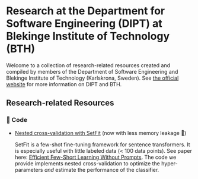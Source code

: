 # Research at the Department for Software Engineering (DIPT) at Blekinge Institute of Technology (BTH) 

Welcome to a collection of research-related resources created and compiled by members of the Department of Software Engineering and Blekinge Institute of Technology (Karlskrona, Sweden). See [the official website](https://www.bth.se/eng/about-bth/departments/softwareengineering/) for more information on DIPT and BTH.

## Research-related Resources

### 💾 Code


- [Nested cross-validation with SetFit](https://github.com/bth-dipt-research/SVAR/tree/main/agreementclassifier) (now with less memory leakage 🥳)

    SetFit is a few-shot fine-tuning framework for sentence transformers. It is especially useful with little labeled data (< 100 data points). See paper here: [Efficient Few-Short Learning Without Prompts](https://arxiv.org/abs/2209.11055). The code we provide implements nested cross-validation to optimize the hyper-parameters *and* estimate the performance of the classifier.
